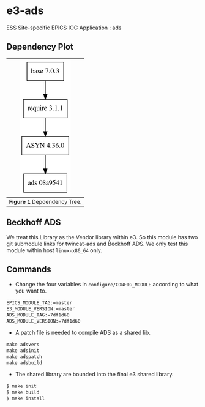
e3-ads  
======
ESS Site-specific EPICS IOC Application : ads

## Dependency Plot


|![ads dep](docs/ads.png)|
| :---: |
|**Figure 1** Depdendency Tree. |


## Beckhoff ADS

We treat this Library as the Vendor library within e3. So this module has two git submodule links for twincat-ads and Beckhoff ADS. We only test this module within host `linux-x86_64` only. 


## Commands

* Change the four variables in `configure/CONFIG_MODULE` according to what you want to. 

```
EPICS_MODULE_TAG:=master
E3_MODULE_VERSION:=master
ADS_MODULE_TAG:=7df1d60
ADS_MODULE_VERSION:=7df1d60
```
* A patch file is needed to compile ADS as a shared lib.

```
make adsvers
make adsinit
make adspatch
make adsbuild
```

* The shared library are bounded into the final e3 shared library.

```
$ make init
$ make build
$ make install
```
